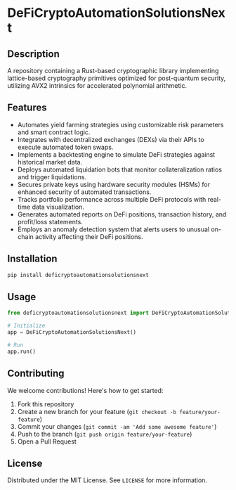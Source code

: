 # DeFiCryptoAutomationSolutionsNext

## Description

A repository containing a Rust-based cryptographic library implementing lattice-based cryptography primitives optimized for post-quantum security, utilizing AVX2 intrinsics for accelerated polynomial arithmetic.

## Features

- Automates yield farming strategies using customizable risk parameters and smart contract logic.
- Integrates with decentralized exchanges (DEXs) via their APIs to execute automated token swaps.
- Implements a backtesting engine to simulate DeFi strategies against historical market data.
- Deploys automated liquidation bots that monitor collateralization ratios and trigger liquidations.
- Secures private keys using hardware security modules (HSMs) for enhanced security of automated transactions.
- Tracks portfolio performance across multiple DeFi protocols with real-time data visualization.
- Generates automated reports on DeFi positions, transaction history, and profit/loss statements.
- Employs an anomaly detection system that alerts users to unusual on-chain activity affecting their DeFi positions.
## Installation

```bash
pip install deficryptoautomationsolutionsnext
```

## Usage

```python
from deficryptoautomationsolutionsnext import DeFiCryptoAutomationSolutionsNext

# Initialize
app = DeFiCryptoAutomationSolutionsNext()

# Run
app.run()
```

## Contributing

We welcome contributions! Here's how to get started:

1. Fork this repository
2. Create a new branch for your feature (`git checkout -b feature/your-feature`)
3. Commit your changes (`git commit -am 'Add some awesome feature'`)
4. Push to the branch (`git push origin feature/your-feature`)
5. Open a Pull Request

## License

Distributed under the MIT License. See `LICENSE` for more information.
